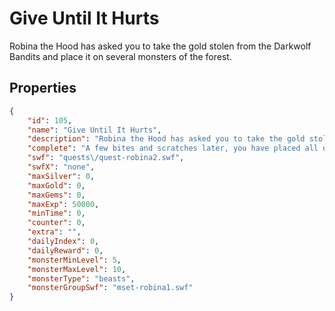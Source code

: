 # Give Until It Hurts

Robina the Hood has asked you to take the gold stolen from the Darkwolf Bandits and place it on several monsters of the forest.

## Properties

```json
{
    "id": 105,
    "name": "Give Until It Hurts",
    "description": "Robina the Hood has asked you to take the gold stolen from the Darkwolf Bandits and place it on several monsters of the forest.",
    "complete": "A few bites and scratches later, you have placed all of the stolen gold onto the forest monsters. Now that you have accomplished your backwards task, go see Robina for the Black Dragon Box.",
    "swf": "quests\/quest-robina2.swf",
    "swfX": "none",
    "maxSilver": 0,
    "maxGold": 0,
    "maxGems": 0,
    "maxExp": 50000,
    "minTime": 0,
    "counter": 0,
    "extra": "",
    "dailyIndex": 0,
    "dailyReward": 0,
    "monsterMinLevel": 5,
    "monsterMaxLevel": 10,
    "monsterType": "beasts",
    "monsterGroupSwf": "mset-robina1.swf"
}
```

